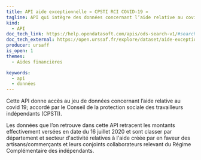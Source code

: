 ```yaml
---
title: API aide exceptionnelle « CPSTI RCI COVID-19 »
tagline: API qui intègre des données concernant l’aide relative au covid 19
kind:
  - API
doc_tech_link: https://help.opendatasoft.com/apis/ods-search-v1/#search-api-v1
doc_tech_external: https://open.urssaf.fr/explore/dataset/aide-exceptionnelle-cpsti-covid-19/api/
producer: ursaff
is_open: 1
themes:
  - Aides financières

keywords:
  - api
  - données
---
```


Cette API donne accès au jeu de données concernant l’aide relative au covid 19; accordé par le Conseil de la protection sociale des travailleurs indépendants (CPSTI).

Les données que l’on retrouve dans cette API retracent les montants effectivement versées en date du 16 juillet 2020 et sont classer par département et secteur d'activité relatives à l'aide créée par en faveur des artisans/commerçants et leurs conjoints collaborateurs relevant du Régime Complémentaire des indépendants.
